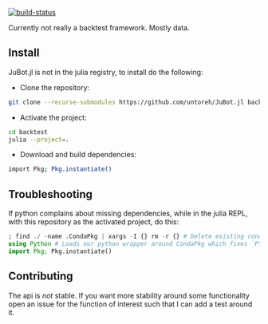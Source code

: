 [![build-status](https://github.com/untoreh/JuBot.jl/actions/workflows/docs.yml/badge.svg?branch=master)](https://www.unto.re/JuBot.jl)

Currently not really a backtest framework. Mostly data.

## Install
JuBot.jl is not in the julia registry, to install do the following:

- Clone the repository:
```bash
git clone --recurse-submodules https://github.com/untoreh/JuBot.jl backtest
```
- Activate the project:
```bash
cd backtest
julia --project=.
```
- Download and build dependencies:
```bash
import Pkg; Pkg.instantiate()
```

## Troubleshooting
If python complains about missing dependencies, while in the julia REPL, with this repository as the activated project, do this:
```julia
; find ./ -name .CondaPkg | xargs -I {} rm -r {} # Delete existing conda environments
using Python # Loads our python wrapper around CondaPkg which fixes `PYTHONPATH` env var
import Pkg; Pkg.instantiate()
```

## Contributing
The api is *not* stable. If you want more stability around some functionality open an issue for the function of interest such that I can add a test around it. 
